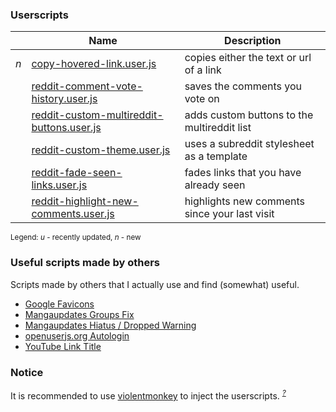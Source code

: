 ### Userscripts

|     | Name                                                                                   | Description                                   |
|-----|----------------------------------------------------------------------------------------|-----------------------------------------------|
| *n* | [copy-hovered-link.user.js](copy-hovered-link.user.js)                                 | copies either the text or url of a link       |
|     | [reddit-comment-vote-history.user.js](reddit-comment-vote-history.user.js)             | saves the comments you vote on                |
|     | [reddit-custom-multireddit-buttons.user.js](reddit-custom-multireddit-buttons.user.js) | adds custom buttons to the multireddit list   |
|     | [reddit-custom-theme.user.js](reddit-custom-theme.user.js)                             | uses a subreddit stylesheet as a template     |
|     | [reddit-fade-seen-links.user.js](reddit-fade-seen-links.user.js)                       | fades links that you have already seen        |
|     | [reddit-highlight-new-comments.user.js](reddit-highlight-new-comments.user.js)         | highlights new comments since your last visit |

<sup>Legend: *u* - recently updated, *n* - new</sup>

### Useful scripts made by others
Scripts made by others that I actually use and find (somewhat) useful.

- [Google Favicons](https://greasyfork.org/en/scripts/12395-google-favicons)
- [Mangaupdates Groups Fix](https://github.com/loadletter/mangaupdates-urlfix/)
- [Mangaupdates Hiatus / Dropped Warning](http://userscripts-mirror.org/scripts/show/125294.html)
- [openuserjs.org Autologin](https://openuserjs.org/scripts/cuzi/openuserjs.org_Autologin)
- [YouTube Link Title](https://greasyfork.org/scripts/413-youtube-link-title)

### Notice
It is recommended to use [violentmonkey](https://github.com/violentmonkey/violentmonkey) to inject the userscripts. <sup>[*?*](https://github.com/Farow/userscripts/issues/4#issuecomment-416016310)</sup>
